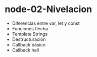 # node-02-Nivelacion

* Diferencias entre var, let y const
* Funciones flecha
* Template Strings
* Destructuración
* Callback básico
* Callback hell

